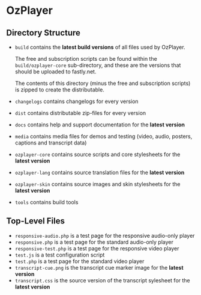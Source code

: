 # OzPlayer

## Directory Structure

* `build` contains the **latest build versions** of all files used by OzPlayer.

   The free and subscription scripts can be found within the `build/ozplayer-core` sub-directory, and these are the versions that should be uploaded to fastly.net.

   The contents of this directory (minus the free and subscription scripts) is zipped to create the distributable.

* `changelogs` contains changelogs for every version
* `dist` contains distributable zip-files for every version
* `docs` contains help and support documentation for the **latest version**
* `media` contains media files for demos and testing (video, audio, posters, captions and transcript data)
* `ozplayer-core` contains source scripts and core stylesheets for the **latest version**
* `ozplayer-lang` contains source translation files for the **latest version**
* `ozplayer-skin` contains source images and skin stylesheets for the **latest version**
* `tools` contains build tools

## Top-Level Files

* `responsive-audio.php` is a test page for the responsive audio-only player
* `responsive.php` is a test page for the standard audio-only player
* `responsive-test.php` is a test page for the responsive video player
* `test.js` is a test configuration script
* `test.php` is a test page for the standard video player
* `transcript-cue.png` is the transcript cue marker image for the **latest version**
* `transcript.css` is the source version of the transcript sylesheet for the **latest version**
